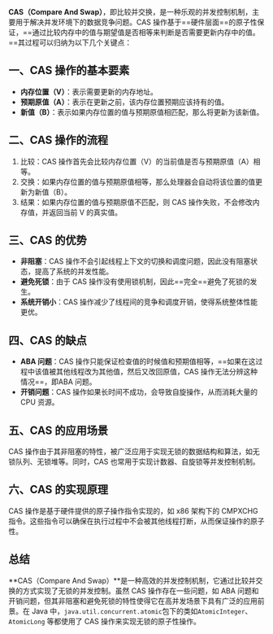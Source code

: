 **CAS（Compare And Swap）**，即比较并交换，是一种乐观的并发控制机制，主要用于解决并发环境下的数据竞争问题。CAS 操作基于==硬件层面==的原子性保证，==通过比较内存中的值与期望值是否相等来判断是否需要更新内存中的值。==其过程可以归纳为以下几个关键点：

## 一、CAS 操作的基本要素

- **内存位置（V）**：表示需要更新的内存地址。
- **预期原值（A）**：表示在更新之前，该内存位置预期应该持有的值。
- **新值（B）**：表示如果内存位置的值与预期原值相匹配，那么将更新为该新值。

## 二、CAS 操作的流程

1. 比较：CAS 操作首先会比较内存位置（V）的当前值是否与预期原值（A）相等。
2. 交换：如果内存位置的值与预期原值相等，那么处理器会自动将该位置的值更新为新值（B）。
3. 结果：如果内存位置的值与预期原值不匹配，则 CAS 操作失败，不会修改内存值，并返回当前 V 的真实值。

## 三、CAS 的优势

- **非阻塞**：CAS 操作不会引起线程上下文的切换和调度问题，因此没有阻塞状态，提高了系统的并发性能。
- **避免死锁**：由于 CAS 操作没有使用锁机制，因此==完全==避免了死锁的发生。
- **系统开销小**：CAS 操作减少了线程间的竞争和调度开销，使得系统整体性能更优。

## 四、CAS 的缺点

- **ABA 问题**：CAS 操作只能保证检查值的时候值和预期值相等，==如果在这过程中该值被其他线程改为其他值，然后又改回原值，CAS 操作无法分辨这种情况==，即ABA 问题。
- **开销问题**：CAS 操作如果长时间不成功，会导致自旋操作，从而消耗大量的 CPU 资源。

## 五、CAS 的应用场景

CAS 操作由于其非阻塞的特性，被广泛应用于实现无锁的数据结构和算法，如无锁队列、无锁堆等。同时，CAS 也常用于实现计数器、自旋锁等并发控制机制。

## 六、CAS 的实现原理

CAS 操作是基于硬件提供的原子操作指令实现的，如 x86 架构下的 CMPXCHG 指令。这些指令可以确保在执行过程中不会被其他线程打断，从而保证操作的原子性。

## 总结

**CAS（Compare And Swap）**是一种高效的并发控制机制，它通过比较并交换的方式实现了无锁的并发控制。虽然 CAS 操作存在一些问题，如 ABA 问题和开销问题，但其非阻塞和避免死锁的特性使得它在高并发场景下具有广泛的应用前景。在 Java 中，`java.util.concurrent.atomic`包下的类如`AtomicInteger`、`AtomicLong` 等都使用了 CAS 操作来实现无锁的原子性操作。